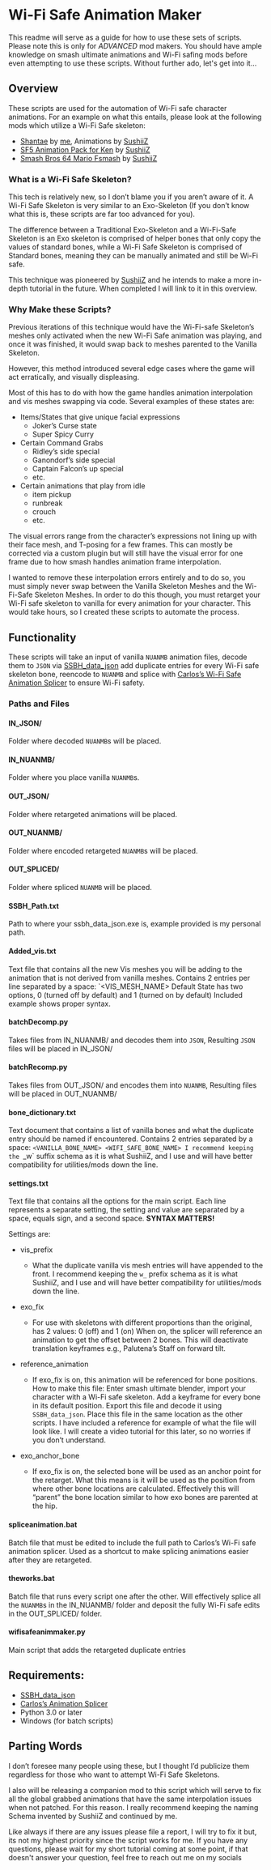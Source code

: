 # Wi-Fi Safe Animation Maker

This readme will serve as a guide for how to use these sets of scripts. Please note this is only for *ADVANCED* mod makers. You should have ample knowledge on smash ultimate animations and Wi-Fi safing mods before even attempting to use these scripts. Without further ado, let's get into it...

## Overview
These scripts are used for the automation of Wi-Fi safe character animations. For an example on what this entails, please look at the following mods which utilize a Wi-Fi Safe skeleton:
* [Shantae](https://gamebanana.com/mods/470017) by [me]( https://gamebanana.com/members/1549492), Animations by [SushiiZ]( https://gamebanana.com/members/1523557)
* [SF5 Animation Pack for Ken]( https://gamebanana.com/mods/449351) by [SushiiZ]( https://gamebanana.com/members/1523557)
* [Smash Bros 64 Mario Fsmash]( https://gamebanana.com/mods/466235) by [SushiiZ]( https://gamebanana.com/members/1523557)

### What is a Wi-Fi Safe Skeleton?
This tech is relatively new, so I don’t blame you if you aren’t aware of it. A Wi-Fi Safe Skeleton is very similar to an Exo-Skeleton (If you don’t know what this is, these scripts are far too advanced for you).

The difference between a Traditional Exo-Skeleton and a Wi-Fi-Safe Skeleton is an Exo skeleton is comprised of helper bones that only copy the values of standard bones, while a Wi-Fi Safe Skeleton is comprised of Standard bones, meaning they can be manually animated and still be Wi-Fi safe.

This technique was pioneered by [SushiiZ]( https://gamebanana.com/members/1523557) and he intends to make a more in-depth tutorial in the future. When completed I will link to it in this overview.

### Why Make these Scripts?
Previous iterations of this technique would have the Wi-Fi-safe Skeleton’s meshes only activated when the new Wi-Fi Safe animation was playing, and once it was finished, it would swap back to meshes parented to the Vanilla Skeleton. 

However, this method introduced several edge cases where the game will act erratically, and visually displeasing.

Most of this has to do with how the game handles animation interpolation and vis meshes swapping via code. Several examples of these states are:
* Items/States that give unique facial expressions
  * Joker’s Curse state
  * Super Spicy Curry
* Certain Command Grabs
  * Ridley’s side special
  * Ganondorf’s side special
  * Captain Falcon’s up special
  * etc.
* Certain animations that play from idle
  * item pickup
  * runbreak
  * crouch
  * etc.

The visual errors range from the character’s expressions not lining up with their face mesh, and T-posing for a few frames. This can mostly be corrected via a custom plugin but will still have the visual error for one frame due to how smash handles animation frame interpolation.

I wanted to remove these interpolation errors entirely and to do so, you must simply never swap between the Vanilla Skeleton Meshes and the Wi-Fi-Safe Skeleton Meshes. In order to do this though, you must retarget your Wi-Fi safe skeleton to vanilla for every animation for your character. This would take hours, so I created these scripts to automate the process.

## Functionality
These scripts will take an input of vanilla `NUANMB` animation files, decode them to `JSON` via [SSBH_data_json]( https://github.com/ultimate-research/ssbh_lib) add duplicate entries for every Wi-Fi safe skeleton bone, reencode to `NUANMB` and splice with [Carlos’s Wi-Fi Safe Animation Splicer]( https://github.com/ssbucarlos/wifisafe_anim_splicer) to ensure Wi-Fi safety.

### Paths and Files

#### IN_JSON/
Folder where decoded `NUANMB`s will be placed.

#### IN_NUANMB/
Folder where you place vanilla `NUANMB`s.

#### OUT_JSON/
Folder where retargeted animations will be placed.

#### OUT_NUANMB/
Folder where encoded retargeted `NUANMB`s will be placed.

#### OUT_SPLICED/
Folder where spliced `NUANMB` will be placed.

#### SSBH_Path.txt
Path to where your ssbh_data_json.exe is, example provided is my personal path.

#### Added_vis.txt
Text file that contains all the new Vis meshes you will be adding to the animation that is not derived from vanilla meshes. Contains 2 entries per line separated by a space:
`<VIS_MESH_NAME> <Default State>
Default State has two options, 0 (turned off by default) and 1 (turned on by default)
Included example shows proper syntax.

#### batchDecomp.py
Takes files from IN_NUANMB/ and decodes them into `JSON`, Resulting `JSON` files will be placed in IN_JSON/

#### batchRecomp.py
Takes files from OUT_JSON/ and encodes them into `NUANMB`, Resulting files will be placed in OUT_NUANMB/

#### bone_dictionary.txt
Text document that contains a list of vanilla bones and what the duplicate entry should be named if encountered. 
Contains 2 entries separated by a space:
`<VANILLA_BONE_NAME> <WIFI_SAFE_BONE_NAME>
I recommend keeping the `_w` suffix schema as it is what SushiiZ, and I use and will have better compatibility for utilities/mods down the line.

#### settings.txt
Text file that contains all the options for the main script.
Each line represents a separate setting, the setting and value are separated by a space, equals sign, and a second space. **SYNTAX MATTERS!**

Settings are:
* vis_prefix
  * What the duplicate vanilla vis mesh entries will have appended to the front.
I recommend keeping the `w_` prefix schema as it is what SushiiZ, and I use and will have better compatibility for utilities/mods down the line.

* exo_fix
  * For use with skeletons with different proportions than the original, has 2 values: 0 (off) and 1 (on)
When on, the splicer will reference an animation to get the offset between 2 bones. This will deactivate translation keyframes e.g., Palutena’s Staff on forward tilt.

* reference_animation
  * If exo_fix is on, this animation will be referenced for bone positions. 
How to make this file:
Enter smash ultimate blender, import your character with a Wi-Fi safe skeleton. Add a keyframe for every bone in its default position. Export this file and decode it using `SSBH_data_json`. Place this file in the same location as the other scripts. I have included a reference for example of what the file will look like.
I will create a video tutorial for this later, so no worries if you don’t understand. 

*  exo_anchor_bone
   * If exo_fix is on, the selected bone will be used as an anchor point for the retarget.
What this means is it will be used as the position from where other bone locations are calculated.
Effectively this will “parent” the bone location similar to how exo bones are parented at the hip.

#### spliceanimation.bat
Batch file that must be edited to include the full path to Carlos’s Wi-Fi safe animation splicer. Used as a shortcut to make splicing animations easier after they are retargeted.

#### theworks.bat
Batch file that runs every script one after the other. Will effectively splice all the `NUANMB`s in the IN_NUANMB/ folder and deposit the fully Wi-Fi safe edits in the OUT_SPLICED/ folder.

#### wifisafeanimmaker.py
Main script that adds the retargeted duplicate entries

## Requirements:
* [SSBH_data_json]( https://github.com/ultimate-research/ssbh_lib) 
* [Carlos’s Animation Splicer]( https://github.com/ssbucarlos/wifisafe_anim_splicer)
* Python 3.0 or later
* Windows (for batch scripts)

## Parting Words
I don’t foresee many people using these, but I thought I’d publicize them regardless for those who want to attempt Wi-Fi Safe Skeletons. 

I also will be releasing a companion mod to this script which will serve to fix all the global grabbed animations that have the same interpolation issues when not patched. For this reason. I really recommend keeping the naming Schema invented by SushiiZ and continued by me. 

Like always if there are any issues please file a report, I will try to fix it but, its not my highest priority since the script works for me. If you have any questions, please wait for my short tutorial coming at some point, if that doesn't answer your question, feel free to reach out me on my socials
